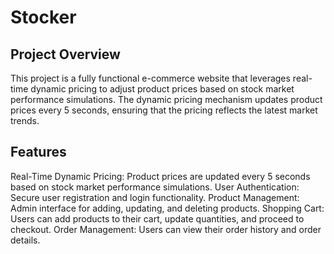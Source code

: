 # Stocker

## Project Overview
This project is a fully functional e-commerce website that leverages real-time dynamic pricing to adjust product prices based on stock market performance simulations. The dynamic pricing mechanism updates product prices every 5 seconds, ensuring that the pricing reflects the latest market trends.

## Features
Real-Time Dynamic Pricing: Product prices are updated every 5 seconds based on stock market performance simulations.
User Authentication: Secure user registration and login functionality.
Product Management: Admin interface for adding, updating, and deleting products.
Shopping Cart: Users can add products to their cart, update quantities, and proceed to checkout.
Order Management: Users can view their order history and order details.

